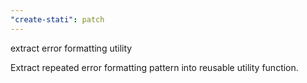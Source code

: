 ```yaml
---
"create-stati": patch
---
```


extract error formatting utility

Extract repeated error formatting pattern into reusable utility function.
